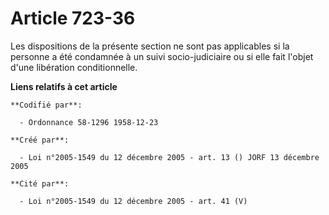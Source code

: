 # Article 723-36

Les dispositions de la présente section ne sont pas applicables si la personne a été condamnée à un suivi socio-judiciaire ou
si elle fait l'objet d'une libération conditionnelle.

**Liens relatifs à cet article**

	**Codifié par**:

	  - Ordonnance 58-1296 1958-12-23

	**Créé par**:

	  - Loi n°2005-1549 du 12 décembre 2005 - art. 13 () JORF 13 décembre 2005

	**Cité par**:

	  - Loi n°2005-1549 du 12 décembre 2005 - art. 41 (V)
